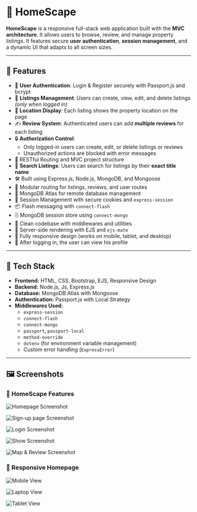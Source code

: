 # 🏡 HomeScape

**HomeScape** is a responsive full-stack web application built with the **MVC architecture**. It allows users to browse, review, and manage property listings. It features secure **user authentication**, **session management**, and a dynamic UI that adapts to all screen sizes.

---

## 🚀 Features

- 🔐 **User Authentication**: Login & Register securely with Passport.js and bcrypt
- 🏡 **Listings Management**: Users can create, view, edit, and delete listings *(only when logged in)*
- 📍 **Location Display**: Each listing shows the property location on the page
- ✍️ **Review System**: Authenticated users can add **multiple reviews** for each listing
- 🔒 **Authorization Control**:
  - Only logged-in users can create, edit, or delete listings or reviews
  - Unauthorized actions are blocked with error messages
- 🧭 RESTful Routing and MVC project structure
- 🔎 **Search Listings**: Users can search for listings by their **exact title name**
- 🛠️ Built using Express.js, Node.js, MongoDB, and Mongoose
- 📂 Modular routing for listings, reviews, and user routes
- 💾 MongoDB Atlas for remote database management
- 🔁 Session Management with secure cookies and `express-session`
- 📦 Flash messaging with `connect-flash`
- 🗄️ MongoDB session store using `connect-mongo`
- 🧠 Clean codebase with middlewares and utilities
- 🎨 Server-side rendering with EJS and `ejs-mate`
- 📱 Fully responsive design (works on mobile, tablet, and desktop)
- 🤖 After logging in, the user can view his profile

---

## 🧰 Tech Stack

- **Frontend:** HTML, CSS, Bootstrap, EJS, Responsive Design
- **Backend:** Node.js, Js, Express.js
- **Database:** MongoDB Atlas with Mongoose
- **Authentication:** Passport.js with Local Strategy
- **Middlewares Used:**
  - `express-session`
  - `connect-flash`
  - `connect-mongo`
  - `passport`, `passport-local`
  - `method-override`
  - `dotenv` (for environment variable management)
  - Custom error handling (`ExpressError`)

---


## 🖼️ Screenshots

### 📱 HomeScape Features
![Homepage Screenshot](./public/images/Macbook-Pro-home.png)

![Sign-up page Screenshot](./public/images/Macbook-Air-signup-front.png)

![Login Screenshot](./public/images/Macbook-Pro-login.png)

![Show Screenshot](./public/images/Macbook-Air-show-listing-front.png)

![Map & Review Screenshot](./public/images/Macbook-Air-map-front.png)


### 📱 Responsive Homepage

![Mobile View](./public/images/iPhone-14-Pro-home.png)

![Laptop View](./public/images/Macbook-Pro-home.png)

![Tablet View](./public/images/iPad-home.png)
